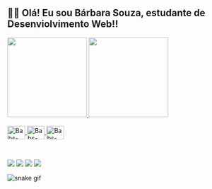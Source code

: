 ## 👩‍💻 Olá! Eu sou Bárbara Souza, estudante de Desenviolvimento Web!!

<div>
  <a href="https://github.com/souzabarbara">
    <img height="180cm" src="https://github-readme-stats.vercel.app/api?username=souzabarbara&theme=nightowl&show_icons=true"/>
<img height ="180cm" src="https://github-readme-stats.vercel.app/api/top-langs/?username=souzabarbara&theme=nightowl&layout=compact"/>
    </div>
<div style="display: inline_block"><br>
  <img align="center" alt="Babs-Js" height="30" width="40" src="https://cdn.jsdelivr.net/gh/devicons/devicon/icons/javascript/javascript-plain.svg">
  <img align="center" alt="Babs-Html" height="30" width="40" src="https://cdn.jsdelivr.net/gh/devicons/devicon/icons/html5/html5-original.svg">
  <img align="center" alt="Babs-Css" height="30" width="40" src="https://cdn.jsdelivr.net/gh/devicons/devicon/icons/css3/css3-original.svg"">
  </div>      
 </div> 
                                                                                                                                            
##
                                                                                                                                      
<div><br>                                                                                                                                           
<a href="https://www.instagram.com/souzabab/" target="_blank"> <img src="https://img.shields.io/badge/Instagram-E4405F?style=for-the-badge&logo=instagram&logoColor=white" target"_black"></a>
<a href="https://twitter.com/brabinha__" target="_blank"> <img src="https://img.shields.io/badge/Twitter-1DA1F2?style=for-the-badge&logo=twitter&logoColor=white" target"_black"></a>
<a href=" mailto:barbarasouza.dev@gmail.com" target="_blank"> <img src="https://img.shields.io/badge/Gmail-D14836?style=for-the-badge&logo=gmail&logoColor=white" target"_black"></a>
<a href="https://www.linkedin.com/in/barbarasouzasantos/" target="_blank"> <img src="https://img.shields.io/badge/LinkedIn-0077B5?style=for-the-badge&logo=linkedin&logoColor=white" target"_black"></a>

![snake gif](https://github.com/souzabarbara/souzabarbara/blob/output/github-contribution-grid-snake.svg)
</div>
